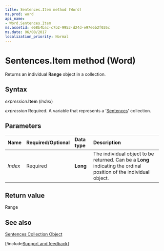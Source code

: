 ```yaml
---
title: Sentences.Item method (Word)
ms.prod: word
api_name:
- Word.Sentences.Item
ms.assetid: e68b4bac-c7b2-9953-d24d-e97e6b2f026c
ms.date: 06/08/2017
localization_priority: Normal
---
```



# Sentences.Item method (Word)

Returns an individual  **Range** object in a collection.


## Syntax

_expression_.**Item** (_Index_)

_expression_ Required. A variable that represents a '[Sentences](Word.sentences.md)' collection.


## Parameters



|Name|Required/Optional|Data type|Description|
|:-----|:-----|:-----|:-----|
| _Index_|Required| **Long**|The individual object to be returned. Can be a  **Long** indicating the ordinal position of the individual object.|

## Return value

Range


## See also


[Sentences Collection Object](Word.sentences.md)

[!include[Support and feedback](~/includes/feedback-boilerplate.md)]